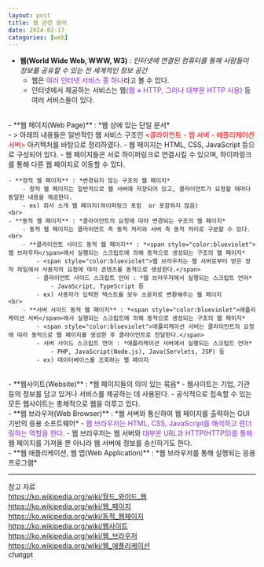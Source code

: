 ```yaml
---
layout: post
title: 웹 관련 용어
date: 2024-02-17
categories: [web]
---
```

- **웹(World Wide Web, WWW, W3)** : *인터넷에 연결된 컴퓨터를 통해 사람들이 정보를 공유할 수 있는 전 세계적인 정보 공간*
    - 웹은 <span style="color:blueviolet">여러 인터넷 서비스 중 하나</span>라고 볼 수 있다. 
    - 인터넷에서 제공하는 서비스는 웹<span style="color:blueviolet">(웹 ≠ HTTP, 그러나 대부분 HTTP 사용)</span> 등 여러 서비스들이 있다.  
<br>  
- **웹 페이지(Web Page)** : *웹 상에 있는 단일 문서*   
    <br>
    - > 아래의 내용들은 일반적인 웹 서비스 구조인 <span style="color:red"><클라이언트 - 웹 서버 - 애플리케이션 서버></span> 아키텍처를 바탕으로 정리하였다.
    - 웹 페이지는 HTML, CSS, JavaScript 등으로 구성되어 있다. 
    - 웹 페이지들은 서로 하이퍼링크로 연결시킬 수 있으며, 하이퍼링크를 통해 다른 웹 페이지로 이동할 수 있다.  

    - **정적 웹 페이지** : *변경되지 않는 구조의 웹 페이지* 
        - 정적 웹 페이지는 일반적으로 웹 서버에 저장되어 있고, 클라이언트가 요청할 때마다 동일한 내용을 제공한다. 
        - ex) 회사 소개 웹 페이지(하이퍼링크 포함  or 포함하지 않음)  
    <br>
    - **동적 웹 페이지** : *클라이언트의 요청에 따라 변경되는 구조의 웹 페이지*  
        - 동적 웹 페이지는 클라이언트 측 동적 처리와 서버 측 동적 처리로 구분할 수 있다.  
    <br>
        - **클라이언트 사이드 동적 웹 페이지** : *<span style="color:blueviolet">웹 브라우저</span>에서 실행되는 스크립트에 의해 동적으로 생성되는 구조의 웹 페이지*
            - <span style="color:blueviolet">웹 브라우저는 웹 서버로부터 받은 정적 파일에서 사용자의 요청에 따라 콘텐츠를 동적으로 생성한다.</span>
            - 클라이언트 사이드 스크립트 언어 : *웹 브라우저에서 실행되는 스크립트 언어*    
                - JavaScript, TypeScript 등  
            - ex) 사용자가 입력한 텍스트를 모두 소문자로 변환해주는 웹 페이지  
    <br>
        - **서버 사이드 동적 웹 페이지** : *<span style="color:blueviolet">애플리케이션 서버</span>에서 실행되는 스크립트에 의해 동적으로 생성되는 구조의 웹 페이지* 
            - <span style="color:blueviolet">애플리케이션 서버는 클라이언트의 요청에 따라 동적으로 웹 페이지를 생성한 후 클라이언트로 전달한다.</span>    
            - 서버 사이드 스크립트 언어 : *애플리케이션 서버에서 실행되는 스크립트 언어*  
                - PHP, JavaScript(Node.js), Java(Servlets, JSP) 등  
            - ex) 데이터베이스를 조회하는 웹 페이지  
<br>
- **웹사이트(Website)** : *웹 페이지들의 의미 있는 묶음*
    - 웹사이트는 기업, 기관 등의 정보를 담고 있거나 서비스를 제공하는 데 사용된다.
    - 공식적으로 접속할 수 있는 모든 웹사이트는 총체적으로 웹을 이루고 있다.  
<br>
- **웹 브라우저(Web Browser)** : *웹 서버와 통신하여 웹 페이지를 출력하는 GUI 기반의 응용 소프트웨어*
    - <span style="color:blueviolet">웹 브라우저는 HTML, CSS, JavaScript를 해석하고 렌더링하는 역할을 한다.</span> 
    - 웹 브라우저는 웹 서버와 <span style="color:blueviolet">대부분 URL과 HTTP(HTTPS)를 통해</span>  웹 페이지를 가져올 뿐 아니라 웹 서버에 정보를 송신하기도 한다.  
<br>
- **웹 애플리케이션, 웹 앱(Web Application)** : *웹 브라우저를 통해 실행되는 응용 프로그램*  

---
참고 자료  
https://ko.wikipedia.org/wiki/월드_와이드_웹  
https://ko.wikipedia.org/wiki/웹_페이지  
https://ko.wikipedia.org/wiki/동적_웹페이지  
https://ko.wikipedia.org/wiki/웹사이트  
https://ko.wikipedia.org/wiki/웹_브라우저  
https://ko.wikipedia.org/wiki/웹_애플리케이션  
chatgpt